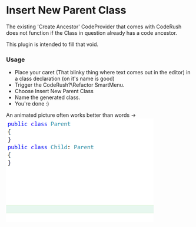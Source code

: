 Insert New Parent Class
=======================

The existing 'Create Ancestor' CodeProvider that comes with CodeRush does not function if the Class in question already has a code ancestor.

This plugin is intended to fill that void.

### Usage ###

 * Place your caret (That blinky thing where text comes out in the editor) in a class declaration (on it's name is good)
 * Trigger the CodeRush?\Refactor SmartMenu.
 * Choose Insert New Parent Class
 * Name the generated class.
 * You're done :) 

An animated picture often works better than words ->
![](./Screenshots/InsertNewParentClass.gif)



